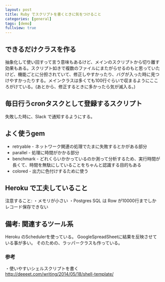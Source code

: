 ```yaml
---
layout: post
title: Ruby でスクリプトを書くときに気をつけること
categories: [general]
tags: [demo]
fullview: true
---
```


## できるだけクラスを作る

抽象化して使い回すって言う意味もあるけど、メインのスクリプトから切り離す効果もある。スクリプト如きで複数のファイルにまたがらせるのもと思っていたけど、機能ごとに分担されていて、修正しやすかったり、バグが入った時に見つけやすかったりする。メインクラスは多くても100行ぐらいで収まるようにこころがけている。(あとから、修正するときに多かったら気が滅入る。)

## 毎日行うcronタスクとして登録するスクリプト

失敗した時に、Slack で通知するようにする。

## よく使うgem

- retryable - ネットワーク関連の処理でたまに失敗するとかがある部分
- parallel - 処理に時間がかかる部分
- benchmark - どれくらいかかっているのか測って分析するため、実行時間が長くて、時間を無駄にしていることをちゃんと認識する目的もある
- colored - 出力に色付けするために使う

## Heroku で工夫していること

注意すること:
・メモリが小さい
・Postgres SQL は Row が10000行までしかレコード保存できない

## 備考: 関連するツール系

Heroku のSchedulerを使っている。
GoogleSpreadSheetに結果を反映させている事が多い。
そのための、ラッパークラスも作っている。

### 参考

・使いやすいシェルスクリプトを書く
http://deeeet.com/writing/2014/05/18/shell-template/

